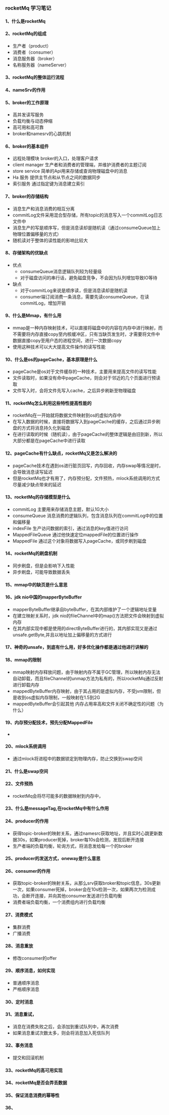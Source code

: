 ### rocketMq 学习笔记

#### 1、什么是rocketMq
#### 2、rocketMq的组成
 - 生产者（product）
 - 消费者（consumer）
 - 消息服务器（broker）
 - 名称服务器（nameServer）
#### 3、rocketMq的整体运行流程
#### 4、nameSrv的作用
#### 5、broker的工作原理
 - 高并发读写服务
 - 负载均衡与动态伸缩
 - 高可用和高可靠
 - broker和namesrv的心跳机制
#### 6、broker的基本组件
 - 远程处理模块 broker的入口，处理客户请求
 - client manager 生产者和消费者的管理端，并维护消费者的主题订阅
 - store service 简单的Api用来存储或查询物理磁盘中的消息
 - Ha 服务 提供主节点和从节点之间的数据同步
 - 索引服务 通过指定键为消息建立索引
#### 7、broker的存储结构
 - 消息生产和消息消费的相互分离
 - commitLog文件采用混合型存储，所有topic的消息写入一个commitLog日志文件中
 - 消息生产的写是顺序写，但是消息读却是随机读（通过consumeQueue加上物理位置偏移量的方式）
 - 随机读对于整体的读性能的影响比较大
#### 8、存储架构的优缺点
 - 优点
    - consumeQueue消息逻辑队列较为轻量级
    - 对于磁盘访问的串行话，避免磁盘竞争，不会因为队列增加导致IO等待
 - 缺点
    - 对于commitLog来说是顺序读，但是消息读却是随机读
    - consumer端订阅消费一条消息，需要先读consumeQueue，在读commitLog，增加开销
#### 9、什么是Mmap，有什么用
 - mmap是一种内存映射技术，可以直接将磁盘中的内容在内存中进行映射，而不需要将内存直接copy至内核缓冲区，只有当缺页发生时，才需要将文件中数据直接copy至用户态的进程空间，进行一次数据copy
 - 使用这种技术可以大大提高文件操作的读写性能
#### 10、什么是os的pageCache，基本原理是什么
 - pageCache是os对于文件缓存的一种技术，主要用来提高文件的读写性能
 - 文件读取时，如果没有命中pageCache，则会对于邻近的几个页面进行预读取
 - 文件写入时，会将文件先写入cache，之后异步刷新至物理磁盘
#### 11、rocketMq怎么利用这些特性提高性能的
 - rocketMq在一开始就将数据文件映射到os的虚拟内存中
 - 在写入数据的时候，直接将数据写入到pageCache的缓存，之后通过异步刷盘的方式将消息持久化到磁盘
 - 在进行读取的时候（随机读），由于pageCache的整体逻辑是由旧到新，所以大部分都是在pageCache中进行读取
#### 12、pageCache有什么缺点，rocketMq又是怎么解决的
 - pageCache技术在遇到os进行脏页回写，内存回收，内存swap等情况是时，会导致消息读写延迟
 - 但是rocketMq也才有用了，内存预分配，文件预热，mlock系统调用的方式尽量减少缺点带来的延迟
#### 13、rocketMq的存储模型是什么
 - commitLog 主要用来存储消息主题，默认1G大小
 - consumeQueue 消息消费的逻辑队列，包含消息队列在commitLog中的位置和偏移量
 - indexFile 生产访问数据的索引，通过消息的key值进行访问
 - MappedFileQueue 通过他快速定位mappedFile的位置进行操作
 - MappedFile 通过这个对象将数据写入pageCache，或同步刷到磁盘
#### 14、rocketMq的刷盘机制
 - 同步刷盘，但是会影响下入性能
 - 异步刷盘，可能导致数据丢失
#### 15、mmap中的缺页是什么意思
#### 16、jdk nio中国的mapperByteBuffer
 - mapperByteBuffer继承自byteBuffer，在其内部维护了一个逻辑地址变量
 - 在建立映射关系时，jdk nio的fileChannel中的map()方法把文件会映射到虚拟内存
 - 在其内部实现中都是使用的directByteBuffer进行的，其内部实现又是通过unsafe.getByte,并且以地址加上偏移量的方式进行
#### 17、神奇的unsafe，到底有什么用，好多优化操作都是通过他进行讲解的
#### 18、mmap的限制
 - mmap映射内存释放问题，由于映射内存不属于GC管理，所以映射内存无法自动卸载，而且fileChannel的unmap方法为私有的，所以rocketMq通过反射进行卸载内存
 - mappedByteBuffer内存映射，由于其占用的是虚拟内存，不受jvm限制，但是收到os虚拟内存限制，一般映射在1.5到2G
 - mappedByteBuffer会引起其他 内存占用率高和文件关闭不确定性的问题（为什么）
#### 19、内存预分配技术，预先分配MappedFile
 -
#### 20、mlock系统调用
 - 通过mlock将进程中的数据锁定到物理内存，防止交换到swap空间
#### 21、什么是swap空间
#### 22、文件预热
 - rocketMq会将尽可能多的数据映射到内存中，
#### 23、什么是messageTag,在rocketMq中有什么作用
#### 24、producer的作用
 - 获得topic-broker的映射关系，通过namesrc获取地址，并且实时心跳更新数据30s，如果producer死掉，broker每10s会检测，发现后断开连接
 - 生产者端的负载均衡，轮询方式，将消息发给每一个的broker
#### 25、producer的发送方式，oneway是什么意思
#### 26、consumer的作用
 - 获取topic-broker的映射关系，从那么srv获取broker和topic信息，30s更新一次，如果consumer死掉，broker会在10s检测一次，如果两次为检测成功，会断开连接，并向其他consumer发送进行负载均衡
 - 消费者端负载均衡，一个消费组内进行负载均衡
#### 27、消费模式
 - 集群消费
 - 广播消费
#### 28、消息重放
 - 修改consumer的offer
#### 29、顺序消息，如何实现
 - 普通顺序消息
 - 严格顺序消息
#### 30、定时消息
#### 31、消息重试，
 - 消息在消费失败之后，会添加到重试队列中，再次消费
 - 如果消息重试次数太多，则会将消息加入死信队列
#### 32、事务消息
 - 提交和回滚机制
#### 33、rocketMq的高可用实现
#### 34、rocketMq是否会弄丢数据
#### 35、保证消息消费的幂等性
#### 36、
